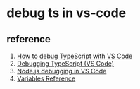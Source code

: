 # debug ts in vs-code

## reference
1. [How to debug TypeScript with VS Code](https://pkief.medium.com/how-to-debug-typescript-with-vs-code-9cec93b4ae56)
2. [Debugging TypeScript (VS Code)](https://code.visualstudio.com/docs/typescript/typescript-debugging)
3. [Node.js debugging in VS Code](https://code.visualstudio.com/docs/nodejs/nodejs-debugging)
4. [Variables Reference](https://code.visualstudio.com/docs/editor/variables-reference)
